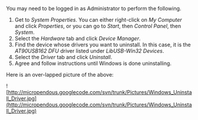 You may need to be logged in as Administrator to perform the following.

  1. Get to _System Properties_.  You can either right-click on _My Computer_ and click _Properties_, or you can go to _Start_, then _Control Panel_, then _System_.
  1. Select the _Hardware_ tab and click _Device Manager_.
  1. Find the device whose drivers you want to uninstall.  In this case, it is the _AT90USB162 DFU_ driver listed under _LibUSB-Win32 Devices_.
  1. Select the _Driver_ tab and click _Uninstall_.
  1. Agree and follow instructions until Windows is done uninstalling.

Here is an over-lapped picture of the above:

![http://micropendous.googlecode.com/svn/trunk/Pictures/Windows_Uninstall_Driver.jpg](http://micropendous.googlecode.com/svn/trunk/Pictures/Windows_Uninstall_Driver.jpg)